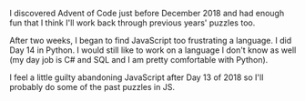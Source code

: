 I discovered Advent of Code just before December 2018 and had enough fun that I think I'll work back through previous years' puzzles too.

After two weeks, I began to find JavaScript too frustrating a language. I did Day 14 in Python. I would still like to work on a language I don't know as well (my day job is C# and SQL and I am pretty comfortable with Python). 

I feel a little guilty abandoning JavaScript after Day 13 of 2018 so I'll probably do some of the past puzzles in JS.
